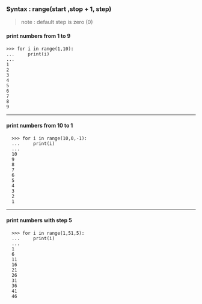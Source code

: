 ### Syntax : range(start ,stop + 1, step)

> note : default step is zero (0)

#### print numbers from 1 to 9

    >>> for i in range(1,10):
    ...     print(i)
    ... 
    1
    2
    3
    4
    5
    6
    7
    8
    9

---

#### print numbers from 10 to 1

      >>> for i in range(10,0,-1):
      ...     print(i)
      ... 
      10
      9
      8
      7
      6
      5
      4
      3
      2
      1
---

#### print numbers with step 5

      >>> for i in range(1,51,5):
      ...     print(i)
      ... 
      1
      6
      11
      16
      21
      26
      31
      36
      41
      46


